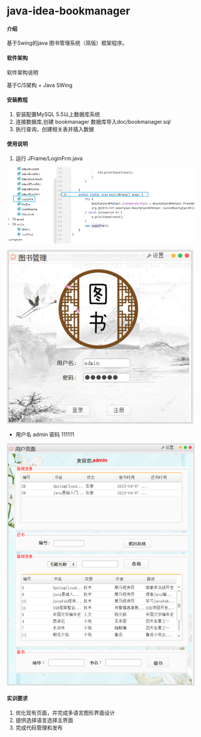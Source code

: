 # java-idea-bookmanager

#### 介绍
基于Swing的java 图书管理系统（简版）框架程序。

#### 软件架构
软件架构说明

基于C/S架构 + Java SWing

#### 安装教程

1.  安装配置MySQL 5.5以上数据库系统    
2.  连接数据库,创建 bookmanager 数据库导入doc/bookmanager.sql    
3.  执行查询，创建相关表并插入数据  

#### 使用说明

1. 运行 JFrame/LoginFrm.java

![](./doc/img/login.png)

![](./doc/img/login1.png)

- 用户名  admin 密码 111111

![](./doc/img/userframe.png)

#### 实训要求

1. 优化现有页面，并完成多语言图形界面设计    
2. 提供选择语言选择主界面  
3. 完成代码管理和发布